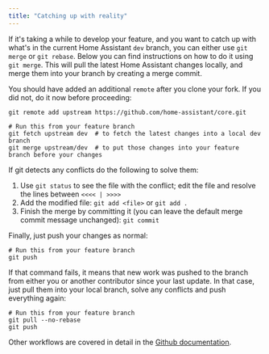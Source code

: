 ```yaml
---
title: "Catching up with reality"
---
```


If it's taking a while to develop your feature, and you want to catch up with what's in the current Home Assistant `dev` branch, you can either use `git merge` or `git rebase`.
Below you can find instructions on how to do it using `git merge`. This will pull the latest Home Assistant changes locally, and merge them into your branch by creating a merge commit.

You should have added an additional `remote` after you clone your fork. If you did not, do it now before proceeding:

```shell
git remote add upstream https://github.com/home-assistant/core.git
```

```shell
# Run this from your feature branch
git fetch upstream dev  # to fetch the latest changes into a local dev branch
git merge upstream/dev  # to put those changes into your feature branch before your changes
```

If git detects any conflicts do the following to solve them:

1. Use `git status` to see the file with the conflict; edit the file and resolve the lines between `<<<< | >>>>`
2. Add the modified file: `git add <file>` or `git add .`
3. Finish the merge by committing it (you can leave the default merge commit message unchanged): `git commit`

Finally, just push your changes as normal:

```shell
# Run this from your feature branch
git push
```

If that command fails, it means that new work was pushed to the branch from either you or another contributor since your last update. In that case, just pull them into your local branch, solve any conflicts and push everything again:

```shell
# Run this from your feature branch
git pull --no-rebase
git push
```


Other workflows are covered in detail in the [Github documentation](https://docs.github.com/get-started/quickstart/fork-a-repo).
